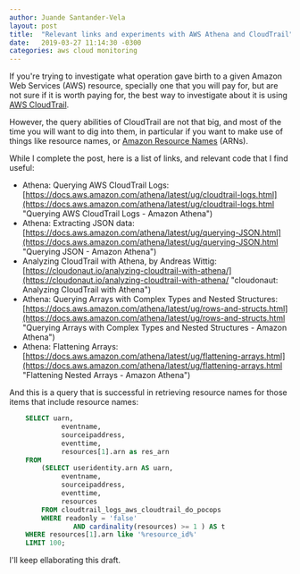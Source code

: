```yaml
---
author: Juande Santander-Vela
layout: post
title:  "Relevant links and experiments with AWS Athena and CloudTrail"
date:   2019-03-27 11:14:30 -0300
categories: aws cloud monitoring 
---
```


If you're trying to investigate what operation gave birth to a given Amazon Web Services (AWS) resource, specially one that you will pay for, but are not sure if it is worth paying for, the best way to investigate about it is using [AWS CloudTrail][AWS_CloudTrail].

[AWS_CloudTrail]: https://aws.amazon.com/cloudtrail/ "AWS CloudTrail – Amazon Web Services"

However, the query abilities of CloudTrail are not that big, and most of the time you will want to dig into them, in particular if you want to make use of things like resource names, or [Amazon Resource Names][ARNs] (ARNs). 

[ARNs]: https://docs.aws.amazon.com/general/latest/gr/aws-arns-and-namespaces.html "Amazon Resource Names (ARNs) and AWS Service Namespaces - Amazon Web Services"

While I complete the post, here is a list of links, and relevant code that I find useful:

 * Athena: Querying AWS CloudTrail Logs: [https://docs.aws.amazon.com/athena/latest/ug/cloudtrail-logs.html](https://docs.aws.amazon.com/athena/latest/ug/cloudtrail-logs.html "Querying AWS CloudTrail Logs - Amazon Athena")
 * Athena: Extracting JSON data: [https://docs.aws.amazon.com/athena/latest/ug/querying-JSON.html](https://docs.aws.amazon.com/athena/latest/ug/querying-JSON.html "Querying JSON - Amazon Athena")
 * Analyzing CloudTrail with Athena, by Andreas Wittig: [https://cloudonaut.io/analyzing-cloudtrail-with-athena/](https://cloudonaut.io/analyzing-cloudtrail-with-athena/ "cloudonaut: Analyzing CloudTrail with Athena")
 * Athena: Querying Arrays with Complex Types and Nested Structures: [https://docs.aws.amazon.com/athena/latest/ug/rows-and-structs.html](https://docs.aws.amazon.com/athena/latest/ug/rows-and-structs.html "Querying Arrays with Complex Types and Nested Structures - Amazon Athena")
 * Athena: Flattening Arrays: [https://docs.aws.amazon.com/athena/latest/ug/flattening-arrays.html](https://docs.aws.amazon.com/athena/latest/ug/flattening-arrays.html "Flattening Nested Arrays - Amazon Athena")

And this is a query that is successful in retrieving resource names for those items that include resource names:

```sql
    SELECT uarn,
             eventname,
             sourceipaddress,
             eventtime,
             resources[1].arn as res_arn
    FROM 
        (SELECT useridentity.arn AS uarn,
             eventname,
             sourceipaddress,
             eventtime,
             resources
        FROM cloudtrail_logs_aws_cloudtrail_do_pocops
        WHERE readonly = 'false'
                AND cardinality(resources) >= 1 ) AS t 
    WHERE resources[1].arn like '%resource_id%'
    LIMIT 100;
```

I'll keep ellaborating this draft.